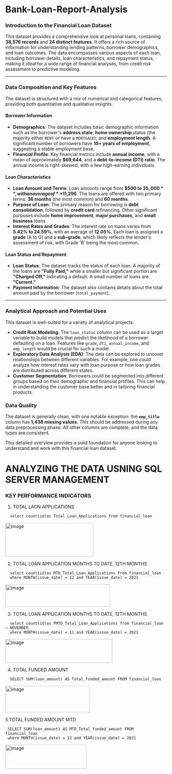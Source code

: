 # Bank-Loan-Report-Analysis



### Introduction to the Financial Loan Dataset

This dataset provides a comprehensive look at personal loans, containing **38,576 records** and **24 distinct features**. It offers a rich source of information for understanding lending patterns, borrower demographics, and loan outcomes. The data encompasses various aspects of each loan, including borrower details, loan characteristics, and repayment status, making it ideal for a wide range of financial analyses, from credit risk assessment to predictive modeling.

-----

### Data Composition and Key Features

The dataset is structured with a mix of numerical and categorical features, providing both quantitative and qualitative insights.

#### Borrower Information

  * **Demographics**: The dataset includes basic demographic information such as the borrower's **address state**, **home ownership** status (the majority either `RENT` or have a `MORTGAGE`), and **employment length**. A significant number of borrowers have **10+ years of employment**, suggesting a stable employment base.
  * **Financial Profile**: Key financial metrics include **annual income**, with a mean of approximately **$69,644**, and a **debt-to-income (DTI) ratio**. The annual income is right-skewed, with a few high-earning individuals.

#### Loan Characteristics

  * **Loan Amount and Terms**: Loan amounts range from **$500 to $35,000**, with an average of **$11,296**. The loans are offered with two primary terms: **36 months** (the most common) and **60 months**.
  * **Purpose of Loan**: The primary reason for borrowing is **debt consolidation**, followed by **credit card** refinancing. Other significant purposes include **home improvement**, **major purchases**, and **small business** loans.
  * **Interest Rates and Grades**: The interest rate on loans varies from **5.42% to 24.59%**, with an average of **12.05%**. Each loan is assigned a **grade** (A to G) and a **sub-grade**, which likely reflects the lender's assessment of risk, with Grade 'B' being the most common.

#### Loan Status and Repayment

  * **Loan Status**: The dataset tracks the status of each loan. A majority of the loans are **"Fully Paid,"** while a smaller but significant portion are **"Charged Off,"** indicating a default. A small number of loans are **"Current."**
  * **Payment Information**: The dataset also contains details about the total amount paid by the borrower (`total_payment`).

-----

### Analytical Approach and Potential Uses

This dataset is well-suited for a variety of analytical projects:

  * **Credit Risk Modeling**: The `loan_status` column can be used as a target variable to build models that predict the likelihood of a borrower defaulting on a loan. Features like `grade`, `dti`, `annual_income`, and `emp_length` would be crucial for such a model.
  * **Exploratory Data Analysis (EDA)**: The data can be explored to uncover relationships between different variables. For example, one could analyze how interest rates vary with loan purpose or how loan grades are distributed across different states.
  * **Customer Segmentation**: Borrowers could be segmented into different groups based on their demographic and financial profiles. This can help in understanding the customer base better and in tailoring financial products.

### Data Quality

The dataset is generally clean, with one notable exception: the **`emp_title`** column has **1,438 missing values**. This should be addressed during any data preprocessing phase. All other columns are complete, and the data types are consistent.

This detailed overview provides a solid foundation for anyone looking to understand and work with this financial loan dataset.


#	ANALYZING THE DATA USNING SQL SERVER MANAGEMENT

### KEY PERFORMANCE INDICATORS 
   1.	TOTAL LAON APPLICATIONS
   
      select count(id)as Total_Loan_Applications from financial_loan

   
   <img width="275" height="105" alt="image" src="https://github.com/user-attachments/assets/bb5f829b-eb6e-4f3b-ba18-9769d348e789" />

   2.	TOTAL LOAN APPLICATION MONTHS TO DATE, 12TH MONTHS

      select count(id)as MTD_Total_Loan_Applications from financial_loan
      where MONTH(issue_date) = 12 and YEAR(issue_date) = 2021

   <img width="327" height="70" alt="image" src="https://github.com/user-attachments/assets/2e476452-da26-4619-aa7f-6ef60c90fe96" />

   3.	TOTAL LOAN APPLICATION MONTHS TO DATE, 12TH MONTHS
      
      select count(id)as PMTD_Total_Loan_Applications from financial_loan – NOVEMBER
      where MONTH(issue_date) = 11 and YEAR(issue_date) = 2021


   <img width="334" height="73" alt="image" src="https://github.com/user-attachments/assets/a664a00f-10da-4fa8-82bc-557aab525a1d" />

   4.	TOTAL FUNDED AMOUNT

      SELECT SUM(loan_amount) AS Total_funded_amount FROM financial_loan


   <img width="263" height="83" alt="image" src="https://github.com/user-attachments/assets/c52ebf7e-15e2-4a1d-9ffe-81bd332b73f3" />

   5.TOTAL FUNDED AMOUNT MTD 
       
     SELECT SUM(loan_amount) AS MTD_Total_funded_amount FROM financial_loan 
     where MONTH(issue_date) = 12 and YEAR(issue_date) = 2021


   <img width="253" height="75" alt="image" src="https://github.com/user-attachments/assets/ffd16651-561b-4e08-b181-bb4890919086" />







      





